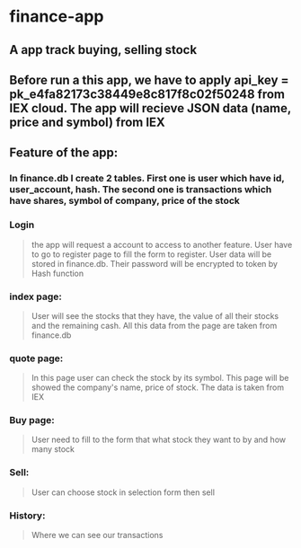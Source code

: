 # finance-app
## A app track buying, selling stock

## Before run a this app, we have to apply api_key = pk_e4fa82173c38449e8c817f8c02f50248 from IEX cloud. The app will recieve JSON data (name, price and symbol) from IEX

## Feature of the app:

### In finance.db I create 2 tables. First one is user which have id, user_account, hash. The second one is transactions which have shares, symbol of company, price of the stock


### Login
> the app will request a account to access to another feature. User have to go to register page to fill the form to register. User data will be stored in finance.db. Their password will be encrypted to token by Hash function

### index page:
> User will see the stocks that they have, the value of all their stocks and the remaining cash. All this data from the page are taken from finance.db

### quote page:
> In this page user can check the stock by its symbol. This page will be showed the company's name, price of stock. The data is taken from IEX 

### Buy page:
> User need to fill to the form that what stock they want to by and how many stock

### Sell: 
> User can choose stock in selection form then sell 

### History:
> Where we can see our transactions
